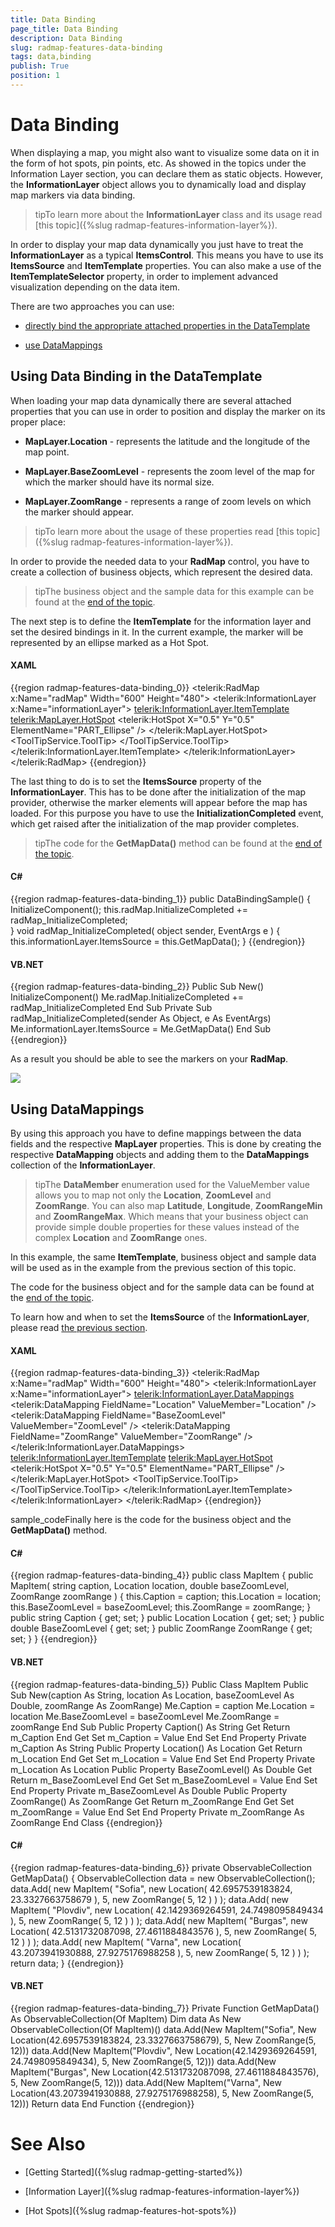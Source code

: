 ```yaml
---
title: Data Binding
page_title: Data Binding
description: Data Binding
slug: radmap-features-data-binding
tags: data,binding
publish: True
position: 1
---
```


# Data Binding



When displaying a map, you might also want to visualize some data on it in the form of hot spots, pin points, etc. As showed in the topics under the Information Layer section, you can declare them as static objects. However, the __InformationLayer__ object allows you to dynamically load and display map markers via data binding.

>tipTo learn more about the __InformationLayer__ class and its usage read [this topic]({%slug radmap-features-information-layer%}).

In order to display your map data dynamically you just have to treat the __InformationLayer__ as a typical __ItemsControl__. This means you have to use its __ItemsSource__ and __ItemTemplate__ properties. You can also make a use of the __ItemTemplateSelector__ property, in order to implement advanced visualization depending on the data item.

There are two approaches you can use:

* [directly bind the appropriate attached properties in the DataTemplate](#Using_Data_Binding_in_the_DataTemplate)

* [use DataMappings](#Using_DataMappings)

## Using Data Binding in the DataTemplate

When loading your map data dynamically there are several attached properties that you can use in order to position and display the marker on its proper place:

* __MapLayer.Location__ - represents the latitude and the longitude of the map point.

* __MapLayer.BaseZoomLevel__ - represents the zoom level of the map for which the marker should have its normal size.

* __MapLayer.ZoomRange__ - represents a range of zoom levels on which the marker should appear.

>tipTo learn more about the usage of these properties read [this topic]({%slug radmap-features-information-layer%}).

In order to provide the needed data to your __RadMap__ control, you have to create a collection of business objects, which represent the desired data.

>tipThe business object and the sample data for this example can be found at the [end of the topic](#sample_code).

The next step is to define the __ItemTemplate__ for the information layer and set the desired bindings in it. In the current example, the marker will be represented by an ellipse marked as a Hot Spot.

#### __XAML__

{{region radmap-features-data-binding_0}}
	<telerik:RadMap x:Name="radMap"
	                Width="600"
	                Height="480">
	    <telerik:InformationLayer x:Name="informationLayer">
	        <telerik:InformationLayer.ItemTemplate>
	            <DataTemplate>
	                <Grid telerik:MapLayer.BaseZoomLevel="{Binding BaseZoomLevel}"
	                        telerik:MapLayer.Location="{Binding Location}"
	                        telerik:MapLayer.ZoomRange="{Binding ZoomRange}">
	                    <telerik:MapLayer.HotSpot>
	                        <telerik:HotSpot X="0.5"
	                                            Y="0.5"
	                                            ElementName="PART_Ellipse" />
	                    </telerik:MapLayer.HotSpot>
	                    <Ellipse x:Name="PART_Ellipse"
	                                Width="20"
	                                Height="20"
	                                Stroke="Red"
	                                StrokeThickness="3"
	                                Fill="Transparent">
	                        <ToolTipService.ToolTip>
	                            <ToolTip Content="{Binding Caption}" />
	                        </ToolTipService.ToolTip>
	                    </Ellipse>
	                </Grid>
	            </DataTemplate>
	        </telerik:InformationLayer.ItemTemplate>
	    </telerik:InformationLayer>
	</telerik:RadMap>
	{{endregion}}



The last thing to do is to set the __ItemsSource__ property of the __InformationLayer__. This has to be done after the initialization of the map provider, otherwise the marker elements will appear before the map has loaded. For this purpose you have to use the __InitializationCompleted__ event, which get raised after the initialization of the map provider completes.

>tipThe code for the __GetMapData()__ method can be found at the [end of the topic](#sample_code).

#### __C#__

{{region radmap-features-data-binding_1}}
	public DataBindingSample()
	{
	    InitializeComponent();
	    this.radMap.InitializeCompleted += radMap_InitializeCompleted;            
	}
	void radMap_InitializeCompleted( object sender, EventArgs e )
	{
	    this.informationLayer.ItemsSource = this.GetMapData();
	}
	{{endregion}}



#### __VB.NET__

{{region radmap-features-data-binding_2}}
	Public Sub New()
	 InitializeComponent()
	 Me.radMap.InitializeCompleted += radMap_InitializeCompleted
	End Sub
	Private Sub radMap_InitializeCompleted(sender As Object, e As EventArgs)
	 Me.informationLayer.ItemsSource = Me.GetMapData()
	End Sub
	{{endregion}}



As a result you should be able to see the markers on your __RadMap__.

![](images/RadMap_Features_DataBinding_01.png)

## Using DataMappings

By using this approach you have to define mappings between the data fields and the respective __MapLayer__ properties. This is done by creating the respective __DataMapping__ objects and adding them to the __DataMappings__ collection of the __InformationLayer__.

>tipThe __DataMember__ enumeration used for the ValueMember value allows you to map not only the __Location__, __ZoomLevel__ and __ZoomRange__. You can also map __Latitude__, __Longitude__, __ZoomRangeMin__ and __ZoomRangeMax__. Which means that your business object can provide simple double properties for these values instead of the complex __Location__ and __ZoomRange__ ones.

>

In this example, the same __ItemTemplate__, business object and sample data will be used as in the example from the previous section of this topic. 

The code for the business object and for the sample data can be found at the [end of the topic](#sample_code).

To learn how and when to set the __ItemsSource__ of the __InformationLayer__, please read [the previous section](#Using_Data_Binding_in_the_DataTemplate).

#### __XAML__

{{region radmap-features-data-binding_3}}
	<telerik:RadMap x:Name="radMap"
	                Width="600"
	                Height="480">
	    <telerik:InformationLayer x:Name="informationLayer">
	        <telerik:InformationLayer.DataMappings>
	            <telerik:DataMapping FieldName="Location"
	                                    ValueMember="Location" />
	            <telerik:DataMapping FieldName="BaseZoomLevel"
	                                    ValueMember="ZoomLevel" />
	            <telerik:DataMapping FieldName="ZoomRange"
	                                    ValueMember="ZoomRange" />
	        </telerik:InformationLayer.DataMappings>
	        <telerik:InformationLayer.ItemTemplate>
	            <DataTemplate>
	                <Grid>
	                    <telerik:MapLayer.HotSpot>
	                        <telerik:HotSpot X="0.5"
	                                            Y="0.5"
	                                            ElementName="PART_Ellipse" />
	                    </telerik:MapLayer.HotSpot>
	                    <Ellipse x:Name="PART_Ellipse"
	                                Width="20"
	                                Height="20"
	                                Stroke="Red"
	                                StrokeThickness="3"
	                                Fill="Transparent">
	                        <ToolTipService.ToolTip>
	                            <ToolTip Content="{Binding Caption}" />
	                        </ToolTipService.ToolTip>
	                    </Ellipse>
	                </Grid>
	            </DataTemplate>
	        </telerik:InformationLayer.ItemTemplate>
	    </telerik:InformationLayer>
	</telerik:RadMap>
	{{endregion}}



sample_codeFinally here is the code for the business object and the __GetMapData()__ method.

#### __C#__

{{region radmap-features-data-binding_4}}
	public class MapItem
	{
	    public MapItem( string caption, Location location, double baseZoomLevel, ZoomRange zoomRange )
	    {
	        this.Caption = caption;
	        this.Location = location;
	        this.BaseZoomLevel = baseZoomLevel;
	        this.ZoomRange = zoomRange;
	    }
	    public string Caption
	    {
	        get;
	        set;
	    }
	    public Location Location
	    {
	        get;
	        set;
	    }
	    public double BaseZoomLevel
	    {
	        get;
	        set;
	    }
	    public ZoomRange ZoomRange
	    {
	        get;
	        set;
	    }
	}
	{{endregion}}



#### __VB.NET__

{{region radmap-features-data-binding_5}}
	Public Class MapItem
	 Public Sub New(caption As String, location As Location, baseZoomLevel As Double, zoomRange As ZoomRange)
	  Me.Caption = caption
	  Me.Location = location
	  Me.BaseZoomLevel = baseZoomLevel
	  Me.ZoomRange = zoomRange
	 End Sub
	 Public Property Caption() As String
	  Get
	   Return m_Caption
	  End Get
	  Set
	   m_Caption = Value
	  End Set
	 End Property
	 Private m_Caption As String
	 Public Property Location() As Location
	  Get
	   Return m_Location
	  End Get
	  Set
	   m_Location = Value
	  End Set
	 End Property
	 Private m_Location As Location
	 Public Property BaseZoomLevel() As Double
	  Get
	   Return m_BaseZoomLevel
	  End Get
	  Set
	   m_BaseZoomLevel = Value
	  End Set
	 End Property
	 Private m_BaseZoomLevel As Double
	 Public Property ZoomRange() As ZoomRange
	  Get
	   Return m_ZoomRange
	  End Get
	  Set
	   m_ZoomRange = Value
	  End Set
	 End Property
	 Private m_ZoomRange As ZoomRange
	End Class
	{{endregion}}





#### __C#__

{{region radmap-features-data-binding_6}}
	private ObservableCollection<MapItem> GetMapData()
	{
	    ObservableCollection<MapItem> data = new ObservableCollection<MapItem>();
	    data.Add( new MapItem( "Sofia", new Location( 42.6957539183824, 23.3327663758679 ), 5, new ZoomRange( 5, 12 ) ) );
	    data.Add( new MapItem( "Plovdiv", new Location( 42.1429369264591, 24.7498095849434 ), 5, new ZoomRange( 5, 12 ) ) );
	    data.Add( new MapItem( "Burgas", new Location( 42.5131732087098, 27.4611884843576 ), 5, new ZoomRange( 5, 12 ) ) );
	    data.Add( new MapItem( "Varna", new Location( 43.2073941930888, 27.9275176988258 ), 5, new ZoomRange( 5, 12 ) ) );
	    return data;
	}
	{{endregion}}



#### __VB.NET__

{{region radmap-features-data-binding_7}}
	Private Function GetMapData() As ObservableCollection(Of MapItem)
	 Dim data As New ObservableCollection(Of MapItem)()
	 data.Add(New MapItem("Sofia", New Location(42.6957539183824, 23.3327663758679), 5, New ZoomRange(5, 12)))
	 data.Add(New MapItem("Plovdiv", New Location(42.1429369264591, 24.7498095849434), 5, New ZoomRange(5, 12)))
	 data.Add(New MapItem("Burgas", New Location(42.5131732087098, 27.4611884843576), 5, New ZoomRange(5, 12)))
	 data.Add(New MapItem("Varna", New Location(43.2073941930888, 27.9275176988258), 5, New ZoomRange(5, 12)))
	 Return data
	End Function
	{{endregion}}



# See Also

 * [Getting Started]({%slug radmap-getting-started%})

 * [Information Layer]({%slug radmap-features-information-layer%})

 * [Hot Spots]({%slug radmap-features-hot-spots%})
